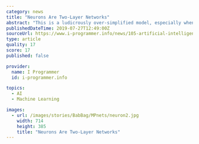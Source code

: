 ```yaml
---
category: news
title: "Neurons Are Two-Layer Networks"
abstract: "This is a ludicrously over-simplified model, especially when implemented in an artificial neural network (ANN) where each neuron is modelled as a non-linear transducer. The inputs are weighted and summed and the output is a non-linear function of the ..."
publishedDateTime: 2019-07-27T12:49:00Z
sourceUrl: https://www.i-programmer.info/news/105-artificial-intelligence/12965-neurons-are-two-layer-networks.html
type: article
quality: 17
score: 17
published: false

provider:
  name: I Programmer
  id: i-programmer.info

topics:
  - AI
  - Machine Learning

images:
  - url: /images/stories/BabBag/MPnets/neuron2.jpg
    width: 714
    height: 385
    title: "Neurons Are Two-Layer Networks"
---
```

